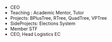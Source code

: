 - CEO
- Teaching : Academic Mentor, Tutor
- Projects: BPlusTree, RTree, QuadTree, VPTree
- SideProjects: Elections System
- Member STF
- CEO, Head Logistics EC
